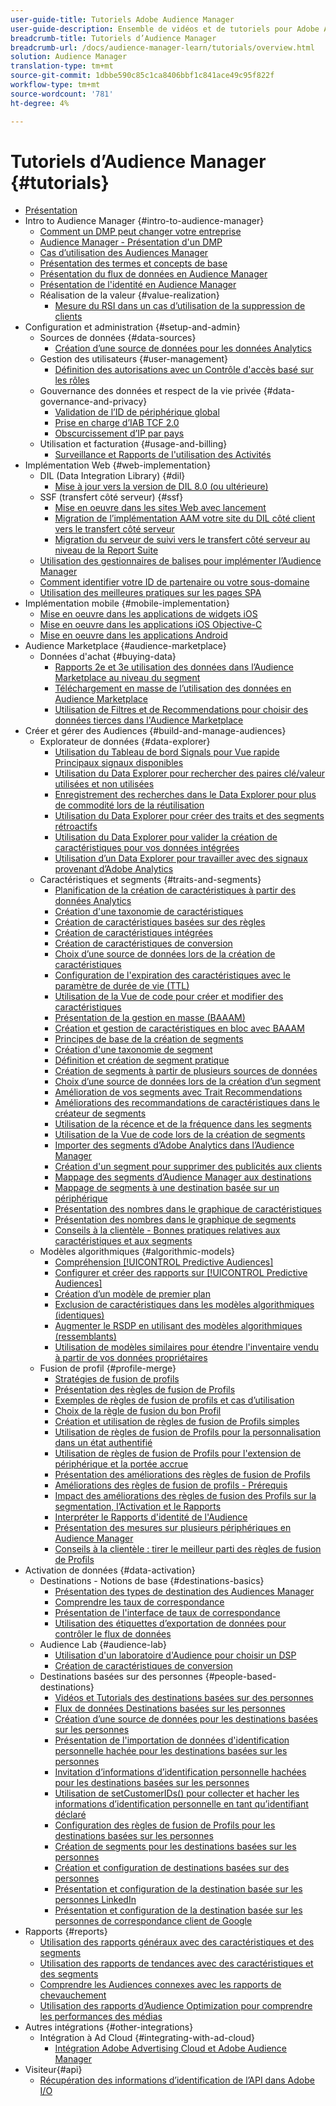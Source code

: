 ```yaml
---
user-guide-title: Tutoriels Adobe Audience Manager
user-guide-description: Ensemble de vidéos et de tutoriels pour Adobe Analytics.
breadcrumb-title: Tutoriels d’Audience Manager
breadcrumb-url: /docs/audience-manager-learn/tutorials/overview.html
solution: Audience Manager
translation-type: tm+mt
source-git-commit: 1dbbe590c85c1ca8406bbf1c841ace49c95f822f
workflow-type: tm+mt
source-wordcount: '781'
ht-degree: 4%

---
```



# Tutoriels d’Audience Manager {#tutorials}

+ [Présentation](overview.md)
+ Intro to Audience Manager {#intro-to-audience-manager}
   + [Comment un DMP peut changer votre entreprise](intro-to-audience-manager/how-a-dmp-can-change-your-business.md)
   + [Audience Manager - Présentation d&#39;un DMP](intro-to-audience-manager/audience-manager-overview-of-a-dmp.md)
   + [Cas d’utilisation des Audiences Manager](intro-to-audience-manager/audience-manager-use-cases.md)
   + [Présentation des termes et concepts de base](intro-to-audience-manager/understanding-basic-terms-and-concepts-in-audience-manager.md)
   + [Présentation du flux de données en Audience Manager](intro-to-audience-manager/understanding-the-data-flow-in-audience-manager.md)
   + [Présentation de l&#39;identité en Audience Manager](intro-to-audience-manager/introduction-to-identity-in-audience-manager.md)
   + Réalisation de la valeur {#value-realization}
      + [Mesure du RSI dans un cas d’utilisation de la suppression de clients](intro-to-audience-manager/value-realization/measuring-roi-in-a-customer-suppression-use-case.md)
+ Configuration et administration {#setup-and-admin}
   + Sources de données {#data-sources}
      + [Création d’une source de données pour les données Analytics](setup-and-admin/data-sources/create-a-data-source-for-analytics-data.md)
   + Gestion des utilisateurs {#user-management}
      + [Définition des autorisations avec un Contrôle d&#39;accès basé sur les rôles](setup-and-admin/user-management/setting-permissions-with-role-based-access-control.md)
   + Gouvernance des données et respect de la vie privée {#data-governance-and-privacy}
      + [Validation de l’ID de périphérique global](setup-and-admin/data-governance-and-privacy/global-device-id-validation.md)
      + [Prise en charge d’IAB TCF 2.0](setup-and-admin/data-governance-and-privacy/iab-tcf-support.md)
      + [Obscurcissement d’IP par pays](setup-and-admin/data-governance-and-privacy/ip-obfuscation-by-country.md)
   + Utilisation et facturation {#usage-and-billing}
      + [Surveillance et Rapports de l&#39;utilisation des Activités](setup-and-admin/usage-and-billing/monitoring-and-reporting-on-activity-usage.md)
+ Implémentation Web {#web-implementation}
   + DIL (Data Integration Library) {#dil}
      + [Mise à jour vers la version de DIL 8.0 (ou ultérieure)](web-implementation/dil/updating-to-dil-version-8-0-or-greater.md)
   + SSF (transfert côté serveur) {#ssf}
      + [Mise en oeuvre dans les sites Web avec lancement](https://docs.adobe.com/content/help/en/experience-cloud/implementing-in-websites-with-launch/index.html)
      + [Migration de l’implémentation AAM votre site du DIL côté client vers le transfert côté serveur](web-implementation/ssf/migrating-your-site-implementation-from-client-side-dil-to-server-side-forwarding.md)
      + [Migration du serveur de suivi vers le transfert côté serveur au niveau de la Report Suite](web-implementation/ssf/migrating-from-tracking-server-to-report-suite-level-server-side-forwarding.md)
   + [Utilisation des gestionnaires de balises pour implémenter l’Audience Manager](web-implementation/using-tag-managers-to-implement-audience-manager.md)
   + [Comment identifier votre ID de partenaire ou votre sous-domaine](web-implementation/how-to-identify-your-partner-id-or-subdomain.md)
   + [Utilisation des meilleures pratiques sur les pages SPA](web-implementation/using-best-practices-on-spa-pages-when-sending-data-to-aam.md)
+ Implémentation mobile {#mobile-implementation}
   + [Mise en oeuvre dans les applications de widgets iOS](https://docs.adobe.com/content/help/en/experience-cloud/implementing-in-mobile-ios-swift-apps-with-launch/index.html)
   + [Mise en oeuvre dans les applications iOS Objective-C](https://docs.adobe.com/content/help/en/experience-cloud/implementing-in-mobile-ios-objective-c-apps-with-launch/index.html)
   + [Mise en oeuvre dans les applications Android](https://docs.adobe.com/content/help/en/experience-cloud/implementing-in-mobile-android-apps-with-launch/index.html)
+ Audience Marketplace {#audience-marketplace}
   + Données d&#39;achat {#buying-data}
      + [Rapports 2e et 3e utilisation des données dans l’Audience Marketplace au niveau du segment](audience-marketplace/buying-data/reporting-2nd-and-3rd-party-data-usage-in-the-audience-marketplace-at-the-segment-level.md)
      + [Téléchargement en masse de l’utilisation des données en Audience Marketplace](audience-marketplace/buying-data/bulk-uploading-data-usage-into-the-audience-marketplace.md)
      + [Utilisation de Filtres et de Recommendations pour choisir des données tierces dans l&#39;Audience Marketplace](audience-marketplace/buying-data/using-filters-and-recommendations-to-choose-3rd-party-data-in-audience-marketplace.md)
+ Créer et gérer des Audiences {#build-and-manage-audiences}
   + Explorateur de données {#data-explorer}
      + [Utilisation du Tableau de bord Signals pour Vue rapide Principaux signaux disponibles](build-and-manage-audiences/data-explorer/using-the-signals-dashboard-to-quickly-view-top-available-signals.md)
      + [Utilisation du Data Explorer pour rechercher des paires clé/valeur utilisées et non utilisées](build-and-manage-audiences/data-explorer/using-data-explorer-to-search-for-used-and-unused-key-value-pairs.md)
      + [Enregistrement des recherches dans le Data Explorer pour plus de commodité lors de la réutilisation](build-and-manage-audiences/data-explorer/saving-searches-in-data-explorer-for-convenience-in-re-use.md)
      + [Utilisation du Data Explorer pour créer des traits et des segments rétroactifs](build-and-manage-audiences/data-explorer/using-data-explorer-to-create-retroactive-traits-and-segments.md)
      + [Utilisation du Data Explorer pour valider la création de caractéristiques pour vos données intégrées](build-and-manage-audiences/data-explorer/using-data-explorer-to-validate-trait-creation-for-your-onboarded-data.md)
      + [Utilisation d’un Data Explorer pour travailler avec des signaux provenant d’Adobe Analytics](build-and-manage-audiences/data-explorer/using-data-explorer-to-work-with-signals-coming-from-adobe-analytics.md)
   + Caractéristiques et segments {#traits-and-segments}
      + [Planification de la création de caractéristiques à partir des données Analytics](build-and-manage-audiences/traits-and-segments/planning-trait-creation-from-analytics-data.md)
      + [Création d&#39;une taxonomie de caractéristiques](build-and-manage-audiences/traits-and-segments/creating-a-trait-taxonomy.md)
      + [Création de caractéristiques basées sur des règles](build-and-manage-audiences/traits-and-segments/creating-rule-based-traits.md)
      + [Création de caractéristiques intégrées](build-and-manage-audiences/traits-and-segments/creating-onboarded-traits.md)
      + [Création de caractéristiques de conversion](build-and-manage-audiences/traits-and-segments/creating-conversion-traits.md)
      + [Choix d’une source de données lors de la création de caractéristiques](build-and-manage-audiences/traits-and-segments/choosing-a-data-source-when-creating-traits.md)
      + [Configuration de l&#39;expiration des caractéristiques avec le paramètre de durée de vie (TTL)](build-and-manage-audiences/traits-and-segments/configuring-trait-expiration-with-the-time-to-live-ttl-setting.md)
      + [Utilisation de la Vue de code pour créer et modifier des caractéristiques](build-and-manage-audiences/traits-and-segments/using-code-view-to-create-and-edit-traits.md)
      + [Présentation de la gestion en masse (BAAAM)](build-and-manage-audiences/traits-and-segments/introduction-to-bulk-management-baaam.md)
      + [Création et gestion de caractéristiques en bloc avec BAAAM](build-and-manage-audiences/traits-and-segments/creating-and-managing-traits-in-bulk-with-baaam.md)
      + [Principes de base de la création de segments](build-and-manage-audiences/traits-and-segments/the-basics-of-creating-segments.md)
      + [Création d&#39;une taxonomie de segment](build-and-manage-audiences/traits-and-segments/creating-a-segment-taxonomy.md)
      + [Définition et création de segment pratique](build-and-manage-audiences/traits-and-segments/practical-segment-definition-and-creation.md)
      + [Création de segments à partir de plusieurs sources de données](build-and-manage-audiences/traits-and-segments/creating-segments-from-multiple-data-sources.md)
      + [Choix d’une source de données lors de la création d’un segment](build-and-manage-audiences/traits-and-segments/choosing-a-data-source-when-creating-a-segment.md)
      + [Amélioration de vos segments avec Trait Recommendations](build-and-manage-audiences/traits-and-segments/enhancing-your-segments-with-trait-recommendations.md)
      + [Améliorations des recommandations de caractéristiques dans le créateur de segments](build-and-manage-audiences/traits-and-segments/trait-recommendation-enhancements-in-the-segment-builder.md)
      + [Utilisation de la récence et de la fréquence dans les segments](build-and-manage-audiences/traits-and-segments/using-recency-and-frequency-in-segments.md)
      + [Utilisation de la Vue de code lors de la création de segments](build-and-manage-audiences/traits-and-segments/using-code-view-when-building-segments.md)
      + [Importer des segments d’Adobe Analytics dans l’Audience Manager](build-and-manage-audiences/traits-and-segments/import-aa-segments-into-aam.md)
      + [Création d&#39;un segment pour supprimer des publicités aux clients](build-and-manage-audiences/traits-and-segments/building-a-segment-to-suppress-ads-to-customers.md)
      + [Mappage des segments d’Audience Manager aux destinations](build-and-manage-audiences/traits-and-segments/mapping-audience-manager-segments-to-destinations.md)
      + [Mappage de segments à une destination basée sur un périphérique](build-and-manage-audiences/traits-and-segments/mapping-segments-to-a-device-based-destination.md)
      + [Présentation des nombres dans le graphique de caractéristiques](build-and-manage-audiences/traits-and-segments/understanding-numbers-in-the-trait-graph.md)
      + [Présentation des nombres dans le graphique de segments](build-and-manage-audiences/traits-and-segments/understanding-numbers-in-the-segment-graph.md)
      + [Conseils à la clientèle - Bonnes pratiques relatives aux caractéristiques et aux segments](build-and-manage-audiences/traits-and-segments/customer-tips-traits-and-segments-best-practices.md)
   + Modèles algorithmiques {#algorithmic-models}
      + [Compréhension  [!UICONTROL Predictive Audiences]](build-and-manage-audiences/algorithmic-models/understanding-predictive-audiences.md)
      + [Configurer et créer des rapports sur  [!UICONTROL Predictive Audiences]](build-and-manage-audiences/algorithmic-models/configure-and-report-on-predictive-audiences.md)
      + [Création d’un modèle de premier plan](build-and-manage-audiences/algorithmic-models/creating-a-first-party-look-alike-model.md)
      + [Exclusion de caractéristiques dans les modèles algorithmiques (identiques)](build-and-manage-audiences/algorithmic-models/excluding-traits-in-algorithmic-look-alike-models.md)
      + [Augmenter le RSDP en utilisant des modèles algorithmiques (ressemblants)](build-and-manage-audiences/algorithmic-models/increase-roas-by-using-algorithmic-look-alike-models.md)
      + [Utilisation de modèles similaires pour étendre l&#39;inventaire vendu à partir de vos données propriétaires](build-and-manage-audiences/algorithmic-models/using-look-alike-models-to-extend-sold-out-inventory-from-your-1st-party-data.md)
   + Fusion de profil {#profile-merge}
      + [Stratégies de fusion de profils](build-and-manage-audiences/profile-merge/profile-merge.md)
      + [Présentation des règles de fusion de Profils](build-and-manage-audiences/profile-merge/overview-of-profile-merge-rules.md)
      + [Exemples de règles de fusion de profils et cas d’utilisation](build-and-manage-audiences/profile-merge/profile-merge-rule-examples-and-use-cases.md)
      + [Choix de la règle de fusion du bon Profil](build-and-manage-audiences/profile-merge/choosing-the-right-profile-merge-rule.md)
      + [Création et utilisation de règles de fusion de Profils simples](build-and-manage-audiences/profile-merge/creating-and-using-simple-profile-merge-rules.md)
      + [Utilisation de règles de fusion de Profils pour la personnalisation dans un état authentifié](build-and-manage-audiences/profile-merge/using-profile-merge-rules-to-personalize-in-an-authenticated-state.md)
      + [Utilisation de règles de fusion de Profils pour l&#39;extension de périphérique et la portée accrue](build-and-manage-audiences/profile-merge/using-profile-merge-rules-for-device-extension-and-increased-reach.md)
      + [Présentation des améliorations des règles de fusion de Profils](build-and-manage-audiences/profile-merge/overview-of-profile-merge-rule-enhancements.md)
      + [Améliorations des règles de fusion de profils - Prérequis](build-and-manage-audiences/profile-merge/profile-merge-rule-enhancements-pre-requisites.md)
      + [Impact des améliorations des règles de fusion des Profils sur la segmentation, l’Activation et le Rapports](build-and-manage-audiences/profile-merge/how-profile-merge-rule-enhancements-impact-segmentation-activation-and-reporting.md)
      + [Interpréter le Rapports d&#39;identité de l&#39;Audience](build-and-manage-audiences/profile-merge/interpret-audience-identity-reporting.md)
      + [Présentation des mesures sur plusieurs périphériques en Audience Manager](build-and-manage-audiences/profile-merge/understanding-cross-device-metrics-in-audience-manager.md)
      + [Conseils à la clientèle : tirer le meilleur parti des règles de fusion de Profils](build-and-manage-audiences/profile-merge/customer-tips-getting-the-most-out-of-profile-merge-rules.md)
+ Activation de données {#data-activation}
   + Destinations - Notions de base {#destinations-basics}
      + [Présentation des types de destination des Audiences Manager](data-activation/destinations-basics/understanding-audience-manager-destination-types.md)
      + [Comprendre les taux de correspondance](data-activation/destinations-basics/understanding-match-rates.md)
      + [Présentation de l&#39;interface de taux de correspondance](data-activation/destinations-basics/understanding-the-match-rate-interface-in-audience-manager.md)
      + [Utilisation des étiquettes d’exportation de données pour contrôler le flux de données](data-activation/destinations-basics/using-data-export-labels-to-control-data-flow.md)
   + Audience Lab {#audience-lab}
      + [Utilisation d&#39;un laboratoire d&#39;Audience pour choisir un DSP](data-activation/audience-lab/using-audience-lab-to-choose-a-dsp.md)
      + [Création de caractéristiques de conversion](build-and-manage-audiences/traits-and-segments/creating-conversion-traits.md)
   + Destinations basées sur des personnes {#people-based-destinations}
      + [Vidéos et Tutorials des destinations basées sur des personnes](data-activation/people-based-destinations/pbd.md)
      + [Flux de données Destinations basées sur les personnes](data-activation/people-based-destinations/people-based-destinations-data-flow.md)
      + [Création d’une source de données pour les destinations basées sur les personnes](data-activation/people-based-destinations/creating-a-data-source-for-people-based-destinations.md)
      + [Présentation de l&#39;importation de données d&#39;identification personnelle hachée pour les destinations basées sur les personnes](data-activation/people-based-destinations/understanding-hashed-pii-data-ingestion-for-people-based-destinations.md)
      + [Invitation d’informations d’identification personnelle hachées pour les destinations basées sur les personnes](data-activation/people-based-destinations/ingesting-hashed-pii-for-people-based-destinations.md)
      + [Utilisation de setCustomerIDs() pour collecter et hacher les informations d’identification personnelle en tant qu’identifiant déclaré](data-activation/people-based-destinations/using-setcustomerids-to-ingest-and-hash-pii-as-a-declared-id.md)
      + [Configuration des règles de fusion de Profils pour les destinations basées sur les personnes](data-activation/people-based-destinations/configuring-profile-merge-rules-for-people-based-destinations.md)
      + [Création de segments pour les destinations basées sur les personnes](data-activation/people-based-destinations/creating-segments-for-people-based-destinations.md)
      + [Création et configuration de destinations basées sur des personnes](data-activation/people-based-destinations/create-and-configure-people-based-destinations.md)
      + [Présentation et configuration de la destination basée sur les personnes LinkedIn](data-activation/people-based-destinations/understanding-and-configuring-the-linkedin-pbd.md)
      + [Présentation et configuration de la destination basée sur les personnes de correspondance client de Google](data-activation/people-based-destinations/understanding-and-configuring-the-google-customer-match-pbd.md)
+ Rapports {#reports}
   + [Utilisation des rapports généraux avec des caractéristiques et des segments](reports/using-general-reports-with-traits-and-segments.md)
   + [Utilisation des rapports de tendances avec des caractéristiques et des segments](reports/using-trended-reports-with-traits-and-segments.md)
   + [Comprendre les Audiences connexes avec les rapports de chevauchement](reports/understand-related-audiences-with-overlap-reports.md)
   + [Utilisation des rapports d’Audience Optimization pour comprendre les performances des médias](reports/using-audience-optimization-reports-to-understand-media-performance.md)
+ Autres intégrations {#other-integrations}
   + Intégration à Ad Cloud {#integrating-with-ad-cloud}
      + [Intégration Adobe Advertising Cloud et Adobe Audience Manager](other-integrations/integrating-with-ad-cloud/advertising-cloud-and-audience-manager-integration.md)
+ Visiteur{#api}
   + [Récupération des informations d’identification de l’API dans Adobe I/O](api/retrieve-api-credentials-in-adobe-io.md)
